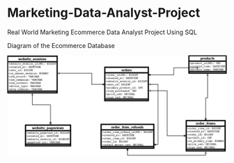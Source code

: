 # Marketing-Data-Analyst-Project
Real World Marketing Ecommerce Data Analyst Project Using SQL

Diagram of the Ecommerce Database

![My Image Description](Diagram1.png)
